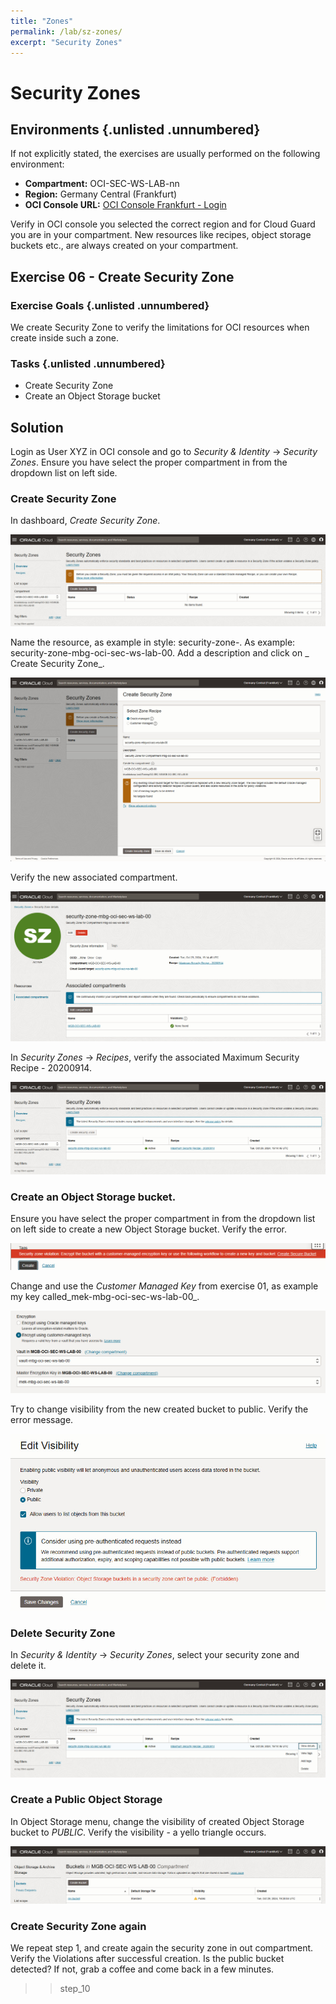 ```yaml
---
title: "Zones"
permalink: /lab/sz-zones/
excerpt: "Security Zones"
---
```

<!-- markdownlint-disable MD024 -->
<!-- markdownlint-disable MD025 -->
<!-- markdownlint-disable MD041 -->

# Security Zones

## Environments {.unlisted .unnumbered}

If not explicitly stated, the exercises are usually performed on the following
environment:

- **Compartment:** OCI-SEC-WS-LAB-nn
- **Region:** Germany Central (Frankfurt)
- **OCI Console URL:**
  <a href="https://console.eu-frankfurt-1.oraclecloud.com" target="_blank" rel="noopener">
  OCI Console Frankfurt - Login</a>

Verify in OCI console you selected the correct region and for Cloud Guard you are
in your compartment. New resources like recipes, object storage buckets etc.,
are always created on your compartment.

## Exercise 06 - Create Security Zone

### Exercise Goals {.unlisted .unnumbered}

We create Security Zone to verify the limitations for OCI resources when create inside such a zone.


### Tasks {.unlisted .unnumbered}

- Create Security Zone
- Create an Object Storage bucket

## Solution

Login as User XYZ in OCI console and go to _Security & Identity_ -> _Security Zones_. Ensure you have select the proper compartment in from the dropdown list on left side. 

### Create Security Zone
In dashboard, _Create Security Zone_.

![>> step_1](../../images/screenshot-security-zone_1.jpg)

Name the resource, as example in style: security-zone-<compartment name>. As example: security-zone-mbg-oci-sec-ws-lab-00. Add a description and click on _ Create Security Zone_.

![>> step_2](../../images/screenshot-security-zone_2.jpg)

Verify the new associated compartment.

![>> step_3](../../images/screenshot-security-zone_3.jpg)

In _Security Zones_ -> _Recipes_, verify the associated Maximum Security Recipe - 20200914.

![>> step_4](../../images/screenshot-security-zone_4.jpg)

### Create an Object Storage bucket.

Ensure you have select the proper compartment in from the dropdown list on left side to create a new Object Storage bucket. Verify the error.

![>> step_5](../../images/screenshot-security-zone_5.jpg)

Change  and use the _Customer Managed Key_ from exercise 01, as example my key called_mek-mbg-oci-sec-ws-lab-00_.

![>> step_6](../../images/screenshot-security-zone_6.jpg)

Try to change visibility from the new created bucket to public. Verify the error message.

![>> step_7](../../images/screenshot-security-zone_7.jpg)

### Delete Security Zone

In _Security & Identity_ -> _Security Zones_, select your security zone and delete it.

![>> step_8](../../images/screenshot-security-zone_8.jpg)

### Create a Public Object Storage 

In Object Storage menu, change the visibility of created Object Storage bucket to _PUBLIC_. Verify the visibility - a yello triangle occurs.

![>> step_9](../../images/screenshot-security-zone_9.jpg)

### Create Security Zone again
We repeat step 1, and create again the security zone in out compartment. Verify the Violations after successful creation. Is the public bucket detected? If not, grab a coffee and come back in a few minutes.

>> step_10







